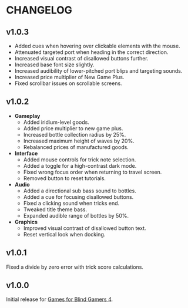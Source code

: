 # CHANGELOG
## v1.0.3
- Added cues when hovering over clickable elements with the mouse.
- Attenuated targeted port when heading in the correct direction.
- Increased visual contrast of disallowed buttons further.
- Increased base font size slightly.
- Increased audibility of lower-pitched port blips and targeting sounds.
- Increased price multiplier of New Game Plus.
- Fixed scrollbar issues on scrollable screens.

## v1.0.2
- **Gameplay**
  - Added iridium-level goods.
  - Added price multiplier to new game plus.
  - Increased bottle collection radius by 25%.
  - Increased maximum height of waves by 20%.
  - Rebalanced prices of manufactured goods.
- **Interface**
  - Added mouse controls for trick note selection.
  - Added a toggle for a high-contrast dark mode.
  - Fixed wrong focus order when returning to travel screen.
  - Removed button to reset tutorials.
- **Audio**
  - Added a directional sub bass sound to bottles.
  - Added a cue for focusing disallowed buttons.
  - Fixed a clicking sound when tricks end.
  - Tweaked title theme bass.
  - Expanded audible range of bottles by 50%.
- **Graphics**
  - Improved visual contrast of disallowed button text.
  - Reset vertical look when docking.

## v1.0.1
Fixed a divide by zero error with trick score calculations.

## v1.0.0
Initial release for [Games for Blind Gamers 4](https://itch.io/jam/games-for-blind-gamers-4).
